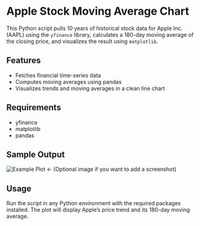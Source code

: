# Apple Stock Moving Average Chart

This Python script pulls 10 years of historical stock data for Apple Inc. (AAPL) using the `yfinance` library, calculates a 180-day moving average of the closing price, and visualizes the result using `matplotlib`.

## Features
- Fetches financial time-series data
- Computes moving averages using pandas
- Visualizes trends and moving averages in a clean line chart

## Requirements
- yfinance
- matplotlib
- pandas

## Sample Output
![Example Plot](sample_plot.png)  ← (Optional image if you want to add a screenshot)

## Usage
Run the script in any Python environment with the required packages installed. The plot will display Apple’s price trend and its 180-day moving average.
